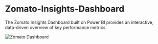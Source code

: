 # Zomato-Insights-Dashboard

The Zomato Insights Dashboard built on Power BI provides an interactive, data-driven overview of key performance metrics.

![Zomato Dashboard](https://github.com/user-attachments/assets/6a13c88d-f1a3-4abb-9027-018a547f25a1)
